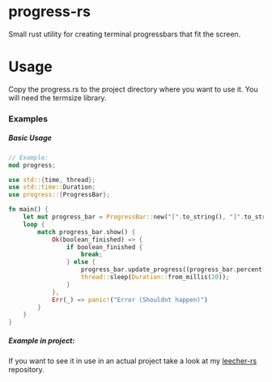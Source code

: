 # progress-rs
Small rust utility for creating terminal progressbars that fit the screen.

# Usage

Copy the progress.rs to the project directory where you want to use it. You will need the termsize library.

### Examples

##### Basic Usage
```rust
// Example:
mod progress;

use std::{time, thread};
use std::time::Duration;
use progress::{ProgressBar};

fn main() {
    let mut progress_bar = ProgressBar::new("[".to_string(), "]".to_string(), "#".to_string(), "~".to_string(), 0.0, 100.0);
    loop {
        match progress_bar.show() {
            Ok(boolean_finished) => {
                if boolean_finished {
                    break;
                } else {
                    progress_bar.update_progress((progress_bar.percent() as f64) + (1 as f64));
                    thread::sleep(Duration::from_millis(20));
                }
            },
            Err(_) => panic!("Error (Shouldnt happen)")
        }
    }
}
```

##### Example in project:
If you want to see it in use in an actual project take a look at my [leecher-rs](https://github.com/EKQRCalamity/leecher-rs) repository.
